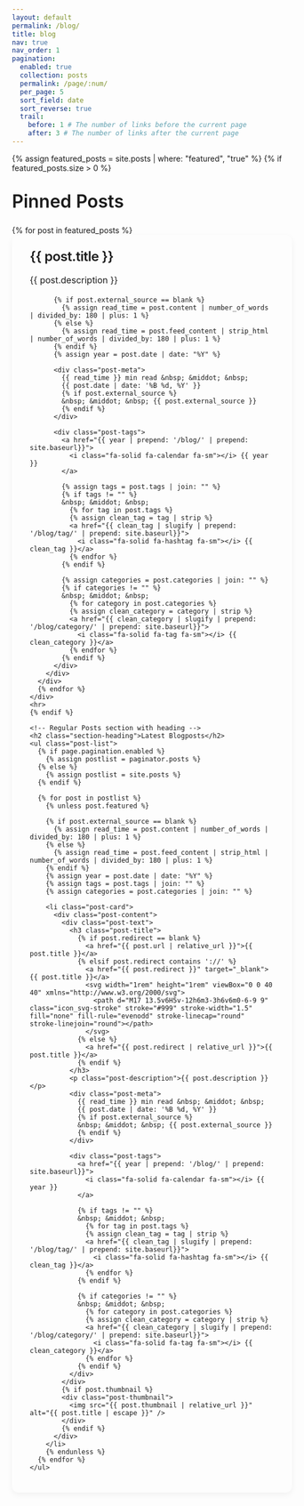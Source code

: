 ```yaml
---
layout: default
permalink: /blog/
title: blog
nav: true
nav_order: 1
pagination:
  enabled: true
  collection: posts
  permalink: /page/:num/
  per_page: 5
  sort_field: date
  sort_reverse: true
  trail:
    before: 1 # The number of links before the current page
    after: 3 # The number of links after the current page
---
```


<!DOCTYPE html>
<html lang="en">
<head>
  <meta charset="UTF-8">
  <meta name="viewport" content="width=device-width, initial-scale=1.0">
  <title>Blog</title>
  <style>
    /* Import elegant fonts */
    @import url('https://fonts.googleapis.com/css2?family=Playfair+Display:wght@400;500;600;700&family=Source+Sans+Pro:wght@300;400;600&display=swap');

    /* Base styling */
    .blog-wrapper {
      font-family: 'Source Sans Pro', var(--global-font-family), sans-serif;
      color: var(--global-text-color);
      max-width: 100%;
      margin: 0 auto;
    }

    /* Section headings */
    .section-heading {
      font-family: 'Playfair Display', var(--global-serif-font-family), serif;
      font-size: 2rem;
      font-weight: 600;
      margin: 2rem 0 1.5rem 0;
      text-align: left;
      color: var(--global-theme-color);
    }

    /* Common card styling for both featured and regular posts */
    .featured-post-card,
    .post-card {
      background-color: var(--global-bg-color);
      border-radius: 12px;
      overflow: hidden;
      box-shadow: 0 4px 12px rgba(0, 0, 0, 0.05);
      transition: box-shadow 0.3s ease;
      margin-bottom: 1.5rem;
      border: 1px solid var(--global-divider-color);
    }

    .featured-post-card:hover,
    .post-card:hover {
      box-shadow: 0 10px 20px rgba(0, 0, 0, 0.08);
    }

    /* Featured posts styling - keeping structure but aligning visuals with regular posts */
    .featured-posts {
      margin-bottom: 3rem;
    }

    .featured-post-content {
      padding: 1.5rem 2rem;
      position: relative;
    }

    .featured-pin {
      position: absolute;
      top: 1.5rem;
      right: 1.5rem;
      color: var(--global-theme-color);
      font-size: 1.2rem;
    }

    .featured-post-title {
      font-family: 'Playfair Display', var(--global-serif-font-family), serif;
      font-size: 1.5rem;
      font-weight: 600;
      margin: 0 0 0.6rem 0;
      letter-spacing: -0.02em;
      padding-right: 2rem;
    }

    .featured-post-title a {
      color: var(--global-text-color);
      text-decoration: none;
      transition: color 0.2s ease;
    }

    .featured-post-title a:hover {
      color: var(--global-theme-color);
    }

    .featured-post-description {
      font-size: 1rem;
      line-height: 1.6;
      margin-bottom: 1rem;
      color: var(--global-text-color-light);
    }

    /* Regular posts styling */
    .post-list {
      list-style: none;
      padding: 0;
      margin: 0;
      display: flex;
      flex-direction: column;
      gap: 1.5rem;
    }

    .post-content {
      padding: 1.5rem 2rem;
      position: relative;
      display: flex;
      flex-direction: row;
    }

    .post-text {
      flex: 1;
      padding-right: 1rem;
    }

    .post-thumbnail {
      flex: 0 0 220px;
      height: 160px;
      overflow: hidden;
      border-radius: 8px;
    }

    .post-thumbnail img {
      width: 100%;
      height: 100%;
      object-fit: cover;
      object-position: center;
    }

    .post-title {
      font-family: 'Playfair Display', var(--global-serif-font-family), serif;
      font-size: 1.5rem;
      font-weight: 600;
      margin: 0 0 0.6rem 0;
      letter-spacing: -0.02em;
    }

    .post-title a {
      color: var(--global-text-color);
      text-decoration: none;
      transition: color 0.2s ease;
    }

    .post-title a:hover {
      color: var(--global-theme-color);
    }

    .post-description {
      font-size: 1rem;
      line-height: 1.6;
      margin-bottom: 1rem;
      color: var(--global-text-color-light);
    }

    /* Unified meta styling for both post types */
    .post-meta {
      display: flex;
      align-items: center;
      font-size: 0.9rem;
      color: var(--global-text-color-light);
      margin-bottom: 1rem;
      flex-wrap: wrap;
    }

    .post-meta a {
      color: var(--global-text-color-light);
      text-decoration: none;
      transition: color 0.2s ease;
    }

    .post-meta a:hover {
      color: var(--global-theme-color);
    }

    /* Unified tag styling for both post types */
    .post-tags {
      display: flex;
      flex-wrap: wrap;
      gap: 0.5rem;
      margin: 1rem 0 0 0;
      align-items: center;
    }

    .post-tags a {
      display: inline-flex;
      align-items: center;
      padding: 0.25rem 0.7rem;
      border-radius: 20px;
      font-size: 0.8rem;
      font-weight: 500;
      background-color: transparent;
      color: var(--global-theme-color);
      border: 1px solid var(--global-theme-color);
      text-decoration: none;
      transition: transform 0.2s ease;
    }

    .post-tags a:hover {
      transform: translateY(-2px);
    }

    .post-tags i {
      margin-right: 0.25rem;
    }

    /* Responsive adjustments */
    @media (max-width: 768px) {
      .post-content {
        flex-direction: column;
      }

      .post-text {
        padding-right: 0;
        margin-bottom: 1rem;
      }

      .post-thumbnail {
        flex: none;
        width: 100%;
        height: 180px;
        order: -1;
        margin-bottom: 1rem;
      }
    }
  </style>
</head>
<body>
  <div class="blog-wrapper">
    <!-- Featured Posts section with heading -->
    {% assign featured_posts = site.posts | where: "featured", "true" %}
    {% if featured_posts.size > 0 %}
    <h2 class="section-heading">Pinned Posts</h2>
    <div class="featured-posts">
      {% for post in featured_posts %}
      <div class="featured-post-card">
        <div class="featured-post-content">
          <div class="featured-pin">
            <i class="fa-solid fa-thumbtack"></i>
          </div>
          <h3 class="featured-post-title">
            <a href="{{ post.url | relative_url }}">{{ post.title }}</a>
          </h3>
          <p class="featured-post-description">{{ post.description }}</p>
          
          {% if post.external_source == blank %}
            {% assign read_time = post.content | number_of_words | divided_by: 180 | plus: 1 %}
          {% else %}
            {% assign read_time = post.feed_content | strip_html | number_of_words | divided_by: 180 | plus: 1 %}
          {% endif %}
          {% assign year = post.date | date: "%Y" %}
          
          <div class="post-meta">
            {{ read_time }} min read &nbsp; &middot; &nbsp;
            {{ post.date | date: '%B %d, %Y' }}
            {% if post.external_source %}
            &nbsp; &middot; &nbsp; {{ post.external_source }}
            {% endif %}
          </div>
          
          <div class="post-tags">
            <a href="{{ year | prepend: '/blog/' | prepend: site.baseurl}}">
              <i class="fa-solid fa-calendar fa-sm"></i> {{ year }}
            </a>
            
            {% assign tags = post.tags | join: "" %}
            {% if tags != "" %}
            &nbsp; &middot; &nbsp;
              {% for tag in post.tags %}
              {% assign clean_tag = tag | strip %}
              <a href="{{ clean_tag | slugify | prepend: '/blog/tag/' | prepend: site.baseurl}}">
                <i class="fa-solid fa-hashtag fa-sm"></i> {{ clean_tag }}</a>
              {% endfor %}
            {% endif %}
            
            {% assign categories = post.categories | join: "" %}
            {% if categories != "" %}
            &nbsp; &middot; &nbsp;
              {% for category in post.categories %}
              {% assign clean_category = category | strip %}
              <a href="{{ clean_category | slugify | prepend: '/blog/category/' | prepend: site.baseurl}}">
                <i class="fa-solid fa-tag fa-sm"></i> {{ clean_category }}</a>
              {% endfor %}
            {% endif %}
          </div>
        </div>
      </div>
      {% endfor %}
    </div>
    <hr>
    {% endif %}

    <!-- Regular Posts section with heading -->
    <h2 class="section-heading">Latest Blogposts</h2>
    <ul class="post-list">
      {% if page.pagination.enabled %}
        {% assign postlist = paginator.posts %}
      {% else %}
        {% assign postlist = site.posts %}
      {% endif %}

      {% for post in postlist %}
        {% unless post.featured %}
        
        {% if post.external_source == blank %}
          {% assign read_time = post.content | number_of_words | divided_by: 180 | plus: 1 %}
        {% else %}
          {% assign read_time = post.feed_content | strip_html | number_of_words | divided_by: 180 | plus: 1 %}
        {% endif %}
        {% assign year = post.date | date: "%Y" %}
        {% assign tags = post.tags | join: "" %}
        {% assign categories = post.categories | join: "" %}
        
        <li class="post-card">
          <div class="post-content">
            <div class="post-text">
              <h3 class="post-title">
                {% if post.redirect == blank %}
                  <a href="{{ post.url | relative_url }}">{{ post.title }}</a>
                {% elsif post.redirect contains '://' %}
                  <a href="{{ post.redirect }}" target="_blank">{{ post.title }}</a>
                  <svg width="1rem" height="1rem" viewBox="0 0 40 40" xmlns="http://www.w3.org/2000/svg">
                    <path d="M17 13.5v6H5v-12h6m3-3h6v6m0-6-9 9" class="icon_svg-stroke" stroke="#999" stroke-width="1.5" fill="none" fill-rule="evenodd" stroke-linecap="round" stroke-linejoin="round"></path>
                  </svg>
                {% else %}
                  <a href="{{ post.redirect | relative_url }}">{{ post.title }}</a>
                {% endif %}
              </h3>
              <p class="post-description">{{ post.description }}</p>
              <div class="post-meta">
                {{ read_time }} min read &nbsp; &middot; &nbsp;
                {{ post.date | date: '%B %d, %Y' }}
                {% if post.external_source %}
                &nbsp; &middot; &nbsp; {{ post.external_source }}
                {% endif %}
              </div>
              
              <div class="post-tags">
                <a href="{{ year | prepend: '/blog/' | prepend: site.baseurl}}">
                  <i class="fa-solid fa-calendar fa-sm"></i> {{ year }}
                </a>
                
                {% if tags != "" %}
                &nbsp; &middot; &nbsp;
                  {% for tag in post.tags %}
                  {% assign clean_tag = tag | strip %}
                  <a href="{{ clean_tag | slugify | prepend: '/blog/tag/' | prepend: site.baseurl}}">
                    <i class="fa-solid fa-hashtag fa-sm"></i> {{ clean_tag }}</a>
                  {% endfor %}
                {% endif %}
                
                {% if categories != "" %}
                &nbsp; &middot; &nbsp;
                  {% for category in post.categories %}
                  {% assign clean_category = category | strip %}
                  <a href="{{ clean_category | slugify | prepend: '/blog/category/' | prepend: site.baseurl}}">
                    <i class="fa-solid fa-tag fa-sm"></i> {{ clean_category }}</a>
                  {% endfor %}
                {% endif %}
              </div>
            </div>
            {% if post.thumbnail %}
            <div class="post-thumbnail">
              <img src="{{ post.thumbnail | relative_url }}" alt="{{ post.title | escape }}" />
            </div>
            {% endif %}
          </div>
        </li>
        {% endunless %}
      {% endfor %}
    </ul>
  </div>

  <!-- Add FontAwesome for icons -->
  <script src="https://kit.fontawesome.com/your-code-here.js" crossorigin="anonymous"></script>
</body>
</html>